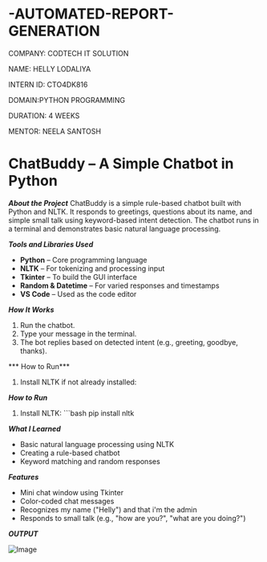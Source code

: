 # -AUTOMATED-REPORT-GENERATION

COMPANY: CODTECH IT SOLUTION

NAME: HELLY LODALIYA

INTERN ID: CTO4DK816

DOMAIN:PYTHON PROGRAMMING

DURATION: 4 WEEKS

MENTOR: NEELA SANTOSH


# ChatBuddy – A Simple Chatbot in Python

 ***About the Project***
ChatBuddy is a simple rule-based chatbot built with Python and NLTK. It responds to greetings, questions about its name, and simple small talk using keyword-based intent detection. The chatbot runs in a terminal and demonstrates basic natural language processing.

***Tools and Libraries Used***
- **Python** – Core programming language
- **NLTK** – For tokenizing and processing input
- **Tkinter** – To build the GUI interface
- **Random & Datetime** – For varied responses and timestamps
- **VS Code** – Used as the code editor

***How It Works***
1. Run the chatbot.
2. Type your message in the terminal.
3. The bot replies based on detected intent (e.g., greeting, goodbye, thanks).

*** How to Run***
1. Install NLTK if not already installed:

 ***How to Run***
1. Install NLTK: ```bash
   pip install nltk

***What I Learned***
- Basic natural language processing using NLTK
- Creating a rule-based chatbot
- Keyword matching and random responses

***Features***
- Mini chat window using Tkinter
- Color-coded chat messages
- Recognizes my name ("Helly") and that i'm the admin
- Responds to small talk (e.g., "how are you?", "what are you doing?")

***OUTPUT***

![Image](https://github.com/user-attachments/assets/e8b477a3-9846-4ee4-8b62-ab6da1d8327e)
